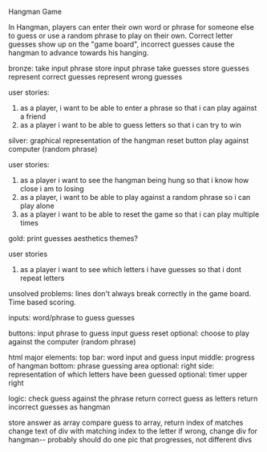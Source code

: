 Hangman Game

In Hangman, players can enter their own word or phrase for someone else to guess or use a random phrase to play on their own.  Correct letter guesses show up on the "game board", incorrect guesses cause the hangman to advance towards his hanging.

bronze:
take input phrase
store input phrase
take guesses
store guesses
represent correct guesses
represent wrong guesses

user stories:
1. as a player, i want to be able to enter a phrase so that i can play against a friend
2. as a player i want to be able to guess letters so that i can try to win


silver:
graphical representation of the hangman
reset button
play against computer (random phrase)

user stories:
1. as a player i want to see the hangman being hung so that i know how close i am to losing
2. as a player, i want to be able to play against a random phrase so i can play alone
3. as a player i want to be able to reset the game so that i can play multiple times

gold:
print guesses
aesthetics
themes?

user stories
1. as a player i want to see which letters i have guesses so that i dont repeat letters

unsolved problems: lines don't always break correctly in the game board.  Time based scoring.

inputs:
word/phrase to guess
guesses

buttons:
input phrase to guess
input guess
reset
optional: choose to play against the computer (random phrase)

html major elements:
top bar: word input and guess input
middle: progress of hangman
bottom: phrase guessing area
optional: right side: representation of which letters have been guessed
optional: timer upper right

logic:
check guess against the phrase
return correct guess as letters
return incorrect guesses as hangman


store answer as array
compare guess to array, return index of matches
change text of div with matching index to the letter
if wrong, change div for hangman-- probably should do
one pic that progresses, not different divs
